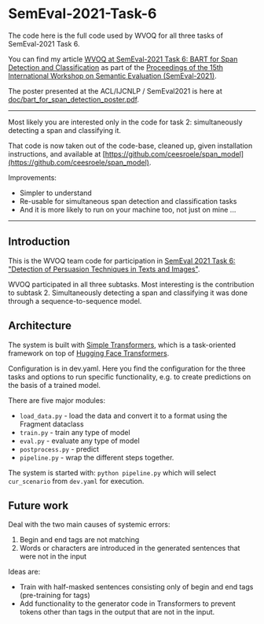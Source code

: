 # SemEval-2021-Task-6

The code here is the full code used by WVOQ for all three tasks of SemEval-2021 Task 6.

You can find my article [WVOQ at SemEval-2021 Task 6: BART for Span Detection and Classification](https://aclanthology.org/2021.semeval-1.32/) 
as part of the [Proceedings of the 15th International Workshop on Semantic Evaluation (SemEval-2021)](https://aclanthology.org/volumes/2021.semeval-1/).

The poster presented at the ACL/IJCNLP / SemEval2021 is here at [doc/bart_for_span_detection_poster.pdf](doc/bart_for_span_detection.pdf).

-----

Most likely you are interested only in the code for task 2:
simultaneously detecting a span and classifying it.

That code is now taken out of the code-base, cleaned up, given installation instructions, 
and available at [https://github.com/ceesroele/span_model](https://github.com/ceesroele/span_model).

Improvements:
- Simpler to understand
- Re-usable for simultaneous span detection and classification tasks
- And it is more likely to run on your machine too, not just on mine ...

-----


## Introduction
This is the WVOQ team code for participation in [SemEval 2021 Task 6: "Detection of Persuasion Techniques in Texts and Images"](https://propaganda.math.unipd.it/semeval2021task6/index.html).

WVOQ participated in all three subtasks. Most interesting is the contribution to subtask 2. Simultaneously detecting a span and classifying it was done through a sequence-to-sequence model.

## Architecture

The system is built with [Simple Transformers](https://simpletransformers.ai/), which is a task-oriented framework on top of [Hugging Face Transformers](https://huggingface.co/transformers/).

Configuration is in dev.yaml. Here you find the configuration for the three tasks and options to run specific functionality, e.g. to create predictions on the basis of a trained model.

There are five major modules:
* `load_data.py` - load the data and convert it to a format using the Fragment dataclass
* `train.py` - train any type of model
* `eval.py` - evaluate any type of model
* `postprocess.py` - predict
* `pipeline.py` - wrap the different steps together.

The system is started with: `python pipeline.py` which will select `cur_scenario` from `dev.yaml` for execution.

## Future work

Deal with the two main causes of systemic errors:
1. Begin and end tags are not matching
2. Words or characters are introduced in the generated sentences that were not in the input

Ideas are:
* Train with half-masked sentences consisting only of begin and end tags (pre-training for tags)
* Add functionality to the generator code in Transformers to prevent tokens other than
tags in the output that are not in the input.

